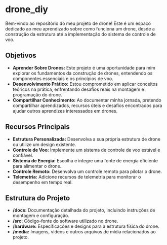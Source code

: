 # drone_diy
Bem-vindo ao repositório do meu projeto de drone! Este é um espaço dedicado ao meu aprendizado sobre como funciona um drone, desde a construção da estrutura até a implementação do sistema de controle de voo.

## Objetivos

- **Aprender Sobre Drones:** Este projeto é uma oportunidade para mim explorar os fundamentos da construção de drones, entendendo os componentes essenciais e os princípios de voo.
- **Desenvolvimento Prático:** Estou comprometido em aplicar conceitos teóricos na prática, enfrentando desafios reais na montagem e programação do drone.
- **Compartilhar Conhecimento:** Ao documentar minha jornada, pretendo compartilhar aprendizados, recursos úteis e desafios encontrados para ajudar outros aprendizes interessados em drones.

## Recursos Principais

- **Estrutura Personalizada:** Desenvolva a sua própria estrutura de drone ou utilize um design existente.
- **Controle de Voo:** Implemente um sistema de controle de voo estável e confiável.
- **Sistema de Energia:** Escolha e integre uma fonte de energia eficiente para alimentar o drone.
- **Controle Remoto:** Desenvolva um controle remoto para pilotar o drone.
- **Telemetria:** Adicione recursos de telemetria para monitorar o desempenho em tempo real.

## Estrutura do Projeto

- **/docs:** Documentação detalhada do projeto, incluindo instruções de montagem e configuração.
- **/src:** Código-fonte do software utilizado no drone.
- **/hardware:** Especificações e designs para a estrutura física do drone.
- **/media:** Imagens, vídeos e outros arquivos de mídia relacionados ao projeto.
